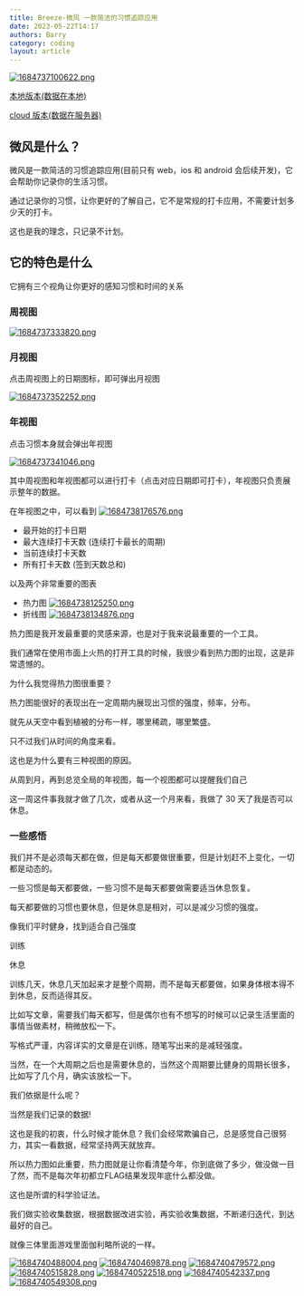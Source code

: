 ```yaml
---
title: Breeze-微风 一款简洁的习惯追踪应用
date: 2023-05-22T14:17
authors: Barry
category: coding
layout: article
---
```


[![1684737100622.png](https://pic.peo.pw/a/2023/05/22/646b0c5410664.png)](https://pic.peo.pw/a/2023/05/22/646b0c5410664.png)

[本地版本(数据在本地)](https://brz.netlify.app/)

[cloud 版本(数据在服务器)](http://www.breezelite.cn/)

## 微风是什么？

微风是一款简洁的习惯追踪应用(目前只有 web，ios 和 android 会后续开发)，它会帮助你记录你的生活习惯。

通过记录你的习惯，让你更好的了解自己，它不是常规的打卡应用，不需要计划多少天的打卡。

这也是我的理念，只记录不计划。

## 它的特色是什么

它拥有三个视角让你更好的感知习惯和时间的关系

### 周视图

[![1684737333820.png](https://pic.peo.pw/a/2023/05/22/646b0d4c2cece.png)](https://pic.peo.pw/a/2023/05/22/646b0d4c2cece.png)

### 月视图

点击周视图上的日期图标，即可弹出月视图

[![1684737352252.png](https://pic.peo.pw/a/2023/05/22/646b0d4c2cbee.png)](https://pic.peo.pw/a/2023/05/22/646b0d4c2cbee.png)

### 年视图

点击习惯本身就会弹出年视图

[![1684737341046.png](https://pic.peo.pw/a/2023/05/22/646b0d4d30692.png)](https://pic.peo.pw/a/2023/05/22/646b0d4d30692.png)

其中周视图和年视图都可以进行打卡（点击对应日期即可打卡），年视图只负责展示整年的数据。

在年视图之中，可以看到
[![1684738176576.png](https://pic.peo.pw/a/2023/05/22/646b10833fc0c.png)](https://pic.peo.pw/a/2023/05/22/646b10833fc0c.png)

- 最开始的打卡日期
- 最大连续打卡天数 (连续打卡最长的周期)
- 当前连续打卡天数
- 所有打卡天数 (签到天数总和)

以及两个非常重要的图表

- 热力图
  [![1684738125250.png](https://pic.peo.pw/a/2023/05/22/646b1059e7b36.png)](https://pic.peo.pw/a/2023/05/22/646b1059e7b36.png)
- 折线图
  [![1684738134876.png](https://pic.peo.pw/a/2023/05/22/646b105a54a56.png)](https://pic.peo.pw/a/2023/05/22/646b105a54a56.png)

热力图是我开发最重要的灵感来源，也是对于我来说最重要的一个工具。

我们通常在使用市面上火热的打开工具的时候，我很少看到热力图的出现，这是非常遗憾的。

为什么我觉得热力图很重要？

热力图能很好的表现出在一定周期内展现出习惯的强度，频率，分布。

就先从天空中看到植被的分布一样，哪里稀疏，哪里繁盛。

只不过我们从时间的角度来看。

这也是为什么要有三种视图的原因。

从周到月，再到总览全局的年视图，每一个视图都可以提醒我们自己

这一周这件事我就才做了几次，或者从这一个月来看，我做了 30 天了我是否可以休息。

### 一些感悟

我们并不是必须每天都在做，但是每天都要做很重要，但是计划赶不上变化，一切都是动态的。

一些习惯是每天都要做，一些习惯不是每天都要做需要适当休息恢复。

每天都要做的习惯也要休息，但是休息是相对，可以是减少习惯的强度。

像我们平时健身，找到适合自己强度

训练

休息

训练几天，休息几天加起来才是整个周期，而不是每天都要做，如果身体根本得不到休息，反而适得其反。

比如写文章，需要我们每天都写，但是偶尔也有不想写的时候可以记录生活里面的事情当做素材，稍微放松一下。

写格式严谨，内容详实的文章是在训练，随笔写出来的是减轻强度。

当然，在一个大周期之后也是需要休息的，当然这个周期要比健身的周期长很多，比如写了几个月，确实该放松一下。

我们依据是什么呢？

当然是我们记录的数据!

这也是我的初衷，什么时候才能休息？我们会经常欺骗自己，总是感觉自己很努力，其实一看数据，经常坚持两天就放弃。

所以热力图如此重要，热力图就是让你看清楚今年，你到底做了多少，做没做一目了然，而不是每次年初都立FLAG结果发现年底什么都没做。

这也是所谓的科学验证法。

我们做实验收集数据，根据数据改进实验，再实验收集数据，不断递归迭代，到达最好的自己。

就像三体里面游戏里面伽利略所说的一样。

[![1684740488004.png](https://pic.peo.pw/a/2023/05/22/646b19ee3a3e4.png)](https://pic.peo.pw/a/2023/05/22/646b19ee3a3e4.png)
[![1684740469878.png](https://pic.peo.pw/a/2023/05/22/646b19ee58abb.png)](https://pic.peo.pw/a/2023/05/22/646b19ee58abb.png)
[![1684740479572.png](https://pic.peo.pw/a/2023/05/22/646b19ee3a374.png)](https://pic.peo.pw/a/2023/05/22/646b19ee3a374.png)
[![1684740515828.png](https://pic.peo.pw/a/2023/05/22/646b1a02c77d0.png)](https://pic.peo.pw/a/2023/05/22/646b1a02c77d0.png)
[![1684740522518.png](https://pic.peo.pw/a/2023/05/22/646b1a030660b.png)](https://pic.peo.pw/a/2023/05/22/646b1a030660b.png)
[![1684740542337.png](https://pic.peo.pw/a/2023/05/22/646b1a07e929f.png)](https://pic.peo.pw/a/2023/05/22/646b1a07e929f.png)
[![1684740549308.png](https://pic.peo.pw/a/2023/05/22/646b1a0cd6e49.png)](https://pic.peo.pw/a/2023/05/22/646b1a0cd6e49.png)